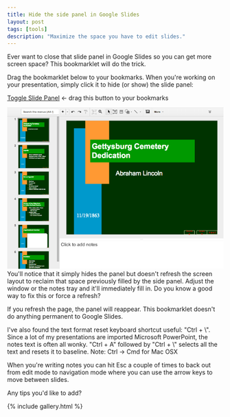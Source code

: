 ```yaml
---
title: Hide the side panel in Google Slides
layout: post
tags: [tools]
description: "Maximize the space you have to edit slides."
---
```


Ever want to close that slide panel in Google Slides so you can get more screen space?  This
bookmarklet will do the trick.

Drag the bookmarklet below to your bookmarks. When you're working on your
presentation, simply click it to hide (or show) the slide panel:

<a class="button"
   href="javascript:(function (){var e=document.getElementById('filmstrip');e.style.display=(e.style.display=='')?'none':'';})();void(0)"
   onclick="void(0)">Toggle Slide Panel</a> ←  drag this button to your bookmarks

<div class="gallery">
  <a href="/images/slides-before.png" data-gallery="slides"
     title="Normal Google Slide view with side panel for scrolling through slides.">
     <img src="/images/slides-before.png"></a>
  <a href="/images/slides-after.png" data-gallery="slides"
     title="Hiding the side panel gives more room."></a>
</div>
You'll notice that it simply hides the panel but doesn't refresh the screen
layout to reclaim that space previously filled by the side panel.  Adjust the
window or the notes tray and it'll immediately fill in.  Do you know a good
way to fix this or force a refresh?

If you refresh the page, the panel will reappear.  This bookmarklet doesn't do
anything permanent to Google Slides.

I've also found the text format reset keyboard shortcut useful: "Ctrl + \\".
Since a lot of my presentations are imported Microsoft PowerPoint, the notes
text is often all wonky. "Ctrl + A" followed by "Ctrl + \\" selects all the
text and resets it to baseline.  Note: Ctrl &rarr; Cmd for Mac OSX

When you're writing notes you can hit Esc a couple of times to back out from
edit mode to navigation mode where you can use the arrow keys to move between
slides.

Any tips you'd like to add?

{% include gallery.html %}
